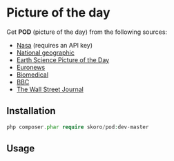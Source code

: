 Picture of the day
==================

Get **POD** (picture of the day) from the following sources:

* [Nasa](https://api.nasa.gov/planetary/apod) (requires an API key)
* [National geographic](http://photography.nationalgeographic.com/photography/photo-of-the-day/)
* [Earth Science Picture of the Day](http://epod.usra.edu/)
* [Euronews](http://www.euronews.com/picture-of-the-day/)
* [Biomedical](http://bpod.mrc.ac.uk/)
* [BBC](http://www.bbc.com/news/in_pictures)
* [The Wall Street Journal](http://projects.wsj.com/pod/en)

## Installation

```php
php composer.phar require skoro/pod:dev-master
```

## Usage

